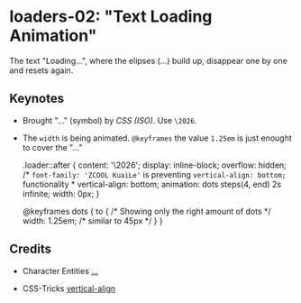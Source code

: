 # loaders-02: "Text Loading Animation"

The text "Loading...", where the elipses (...) build up, disappear one by one and resets again.

## Keynotes

+ Brought "..." (symbol) by _CSS (ISO)_. Use `\2026`.

+ The `width` is being animated. `@keyframes` the value `1.25em` is just enought to cover the "..."

    .loader::after {
      content:  '\2026';
      display: inline-block;
      overflow: hidden;
      /* `font-family: 'ZCOOL KuaiLe'` is
      preventing `vertical-align: bottom;` functionality \*
      vertical-align: bottom;
      animation: dots steps(4, end) 2s infinite;
      width: 0px;
    }

    @keyframes dots {
      to {
        /* Showing only the right amount of dots \*/
        width: 1.25em; /* similar to 45px \*/
      }
    }

## Credits

- Character Entities [&hellip;](https://brajeshwar.me/entities/)

- CSS-Tricks [vertical-align](https://css-tricks.com/almanac/properties/v/vertical-align/)
